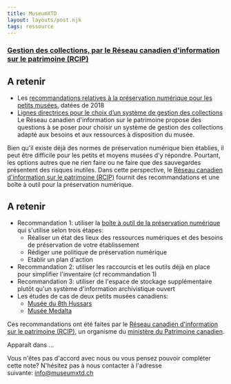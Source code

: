 ```yaml
---
title: MuseumXTD
layout: layouts/post.njk
tags: ressource
---
```

### [Gestion des collections, par le Réseau canadien d'information sur le patrimoine (RCIP)](https://www.canada.ca/fr/services/culture/histoire-patrimoine/museologie-conservation/gestion-collections.html)



## A retenir
- Les [recommandations relatives à la préservation numérique pour les petits musées.](https://www.canada.ca/fr/reseau-information-patrimoine/services/preservation-numerique/recommandations-petits-musees.html#a4) datées de 2018
- [Lignes directrices pour le choix d’un système de gestion des collections](https://www.canada.ca/fr/reseau-information-patrimoine/services/systemes-gestion-collections/lignes-directrice-choix-sgc.html)
  Le Réseau canadien d'information sur le patrimoine propose des questions à se poser pour choisir un système de gestion des collections adapté aux besoins et aux ressources à disposition du musée.    


Bien qu'il existe déjà des normes de préservation numérique bien établies, il peut être difficile pour les petits et moyens musées d'y répondre. Pourtant, les options autres que ne rien faire ou ne faire que des sauvegardes présentent des risques inutiles.
Dans cette perspective, le [Réseau canadien d'information sur le patrimoine (RCIP)](https://www.canada.ca/fr/reseau-information-patrimoine.html) fournit des recommandations et une boîte à outil pour la préservation numérique. 

## A retenir
- Recommandation 1: utiliser la [boîte à outil de la préservation numérique](https://www.canada.ca/fr/reseau-information-patrimoine/services/preservation-numerique/boite-outils.html) qui s'utilise selon trois étapes:
	- Réaliser un état des lieux des ressources numériques et des besoins de préservation de votre établissement
	- Rédiger une politique de préservation numérique
	- Etablir un plan d'action 
- Recommandation 2: utiliser les raccourcis et les outils déjà en place pour simplifier l'inventaire (cf recommandation 1)
- Recommandation 3: utiliser de l'espace de stockage supplémentaire plutôt qu'un système d'information archivistique ouvert
- Les études de cas de deux petits musées canadiens: 
	- [Musée du 8th Hussars](https://www.canada.ca/fr/reseau-information-patrimoine/services/preservation-numerique/hussars-etude-musee.html)
	- [Musée Medalta](https://www.canada.ca/fr/reseau-information-patrimoine/services/preservation-numerique/medalta-etude-musee.html)
  
Ces recommandations ont été faites par le [Réseau canadien d'information sur le patrimoine (RCIP)](https://www.canada.ca/fr/reseau-information-patrimoine.html), un organisme du [ministère du Patrimoine canadien](https://www.canada.ca/fr/patrimoine-canadien.html). 


Apparaît dans ...

Vous n'êtes pas d'accord avec nous ou vous pensez pouvoir compléter cette note? N'hésitez pas à nous contacter à l'adresse suivante: [info@museumxtd.ch](mailto:info@museumxtd.ch)